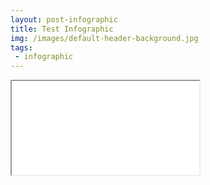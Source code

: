 ```yaml
---
layout: post-infographic
title: Test Infographic
img: /images/default-header-background.jpg
tags: 
 - infographic
---
```

<iframe class="infographic" src="{{ site.baseurl }}/infographics/2015-12-28-test-infographic/index.html" onload="resizeIframe(this)" allowTransparency="true" scrolling="no" seamless></iframe>